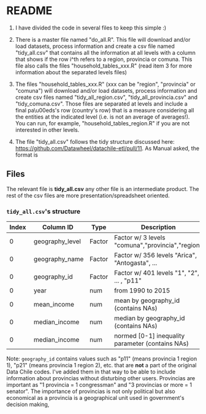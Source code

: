 # README

1. I have divided the code in several files to keep this simple :)

2. There is a master file named "do_all.R". This file will download and/or load datasets,
process information and create a csv file named "tidy_all.csv" that contains all the
information at all levels with a column that shows if the row i^th refers to a region,
provincia or comuna. This file also calls the files "household_tables_xxx.R"
(read item 3 for more information about the separated levels files)

3. The files "household_tables_xxx.R" (xxx can be "region", "provincia" or "comuna") will
download and/or load datasets, process information and create csv files named
"tidy_all_region.csv", "tidy_all_provincia.csv" and "tidy_comuna.csv". Those files are
separated at levels and include a final pa\u00eds's row (country's row) that is a measure
considering all the entities at the indicated level (i.e. is not an average of averages!).
You can run, for example, "household_tables_region.R" if you are not interested in other
levels.

4. The file "tidy_all.csv" follows the tidy structure discussed here:
https://github.com/Datawheel/datachile-etl/pull/11. As Manual asked, the format is

## Files

The relevant file is **tidy_all.csv** any other file is an intermediate product. The rest of the csv files are more presentation/spreadsheet oriented.

### `tidy_all.csv`'s structure

| Index | Column ID       | Type   | Description                                      |
| ----- | --------------- | -----  | ------------------------------------------------ |
| 0     | geography_level | Factor | Factor w/ 3 levels "comuna","provincia","region" |
| 0     | geography_name  | Factor | Factor w/ 356 levels "Arica", "Antogasta", ...   |
| 0     | geography_id    | Factor | Factor w/ 401 levels "1", "2", ... , "p11"       |
| 0     | year            | num    | from 1990 to 2015                                |
| 0     | mean_income     | num    | mean by geography_id (contains NAs)              |
| 0     | median_income   | num    | median by geography_id (contains NAs)            |
| 0     | median_income   | num    | normed [0-1] inequality parameter (contains NAs) |

Note: `geography_id` contains values such as "p11" (means provincia 1 region 1), "p21" (means provincia 1 region 2), etc. that are **not** a part of the original Data Chile codes. I've added them in that way to be able to include information about provincias without disturbing other users. Provincias are important as "1 provincia = 1 congressman" and "3 provincias or more = 1 senator". The importance of provincias is not only political but also economical as a provincia is a geographical unit used in government's decision making,
